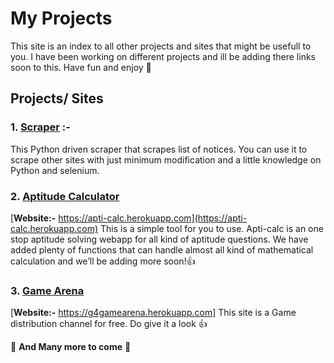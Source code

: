 # My Projects
This site is an index to all other projects and sites that might be usefull to you. I have been working on different projects and ill be adding there links soon to this.
Have fun and enjoy 🎉

## Projects/ Sites
### 1. [Scraper](https://r15hav.github.io/KIIT_TnP_Scraper/) :-
This Python driven scraper that scrapes list of notices. You can use it to scrape other sites with just minimum modification and a little knowledge on Python and selenium.

### 2. [Aptitude Calculator](https://r15hav.github.io/AptiCalc/)
[**Website:-** https://apti-calc.herokuapp.com](https://apti-calc.herokuapp.com)
This is a simple tool for you to use. Apti-calc is an one stop aptitude solving webapp for all kind of aptitude questions. We have added plenty of functions that can handle almost all kind of mathematical calculation and we’ll be adding more soon!👍

### 3. [Game Arena](https://g4gamearena.herokuapp.com)
[**Website:-** https://g4gamearena.herokuapp.com]
This site is a Game distribution channel for free. Do give it a look 👍

🎊 **And Many more to come** 🎊
